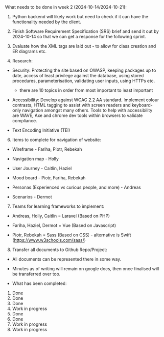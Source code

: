 What needs to be done in week 2 (2024-10-14/2024-10-21):

1. Python backend will likely work but need to check if it can have the functionality needed by the client.

2. Finish Software Requirement Specification (SRS) brief and send it out by 2024-10-14 so that we can get a response for the following sprint.

3. Evaluate how the XML tags are laid out - to allow for class creation and ER diagrams etc.

4. Research:

  - Security: Protecting the site based on OWASP, keeping packages up to date, access of least privilege against the database, using stored procedures, parameterisation, validating user inputs, using HTTPs etc.

    - there are 10 topics in order from most important to least important

  - Accessibility: Develop against WCAG 2.2 AA standard. Implement colour contrasts, HTML tagging to assist with screen readers and keyboard-only navigation amongst many others. Tools to help with accessibility are WAVE, Axe and chrome dev tools within browsers to validate compliance.

  - Text Encoding Initiative (TEI)

6. Items to complete for navigation of website:

  - Wireframe - Fariha, Piotr, Rebekah

  - Navigation map - Holly

  - User Journey - Caitlin, Haziel

  - Mood board - Piotr, Fariha, Rebekah

  - Personas (Experienced vs curious people, and more) - Andreas

  - Scenarios - Dermot

7. Teams for learning frameworks to implement:

  - Andreas, Holly, Caitlin = Laravel (Based on PHP)

  - Fariha, Haziel, Dermot = Vue (Based on Javascript)

  - Piotr, Rebekah = Sass (Based on CSS) - alternative is Swift (https://www.w3schools.com/sass/)

8. Transfer all documents to Github Repo/Project:

  - All documents can be represented there in some way.

  - Minutes as of writing will remain on google docs, then once finalised will be transferred over too.

- What has been completed:

1. Done
2. Done
3. Done
4. Work in progress
5. Done
6. Done
7. Work in progress
8. Work in progress